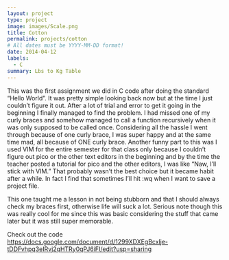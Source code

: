 ```yaml
---
layout: project
type: project
image: images/Scale.png
title: Cotton
permalink: projects/cotton
# All dates must be YYYY-MM-DD format!
date: 2014-04-12
labels:
  - C
summary: Lbs to Kg Table
---
```


  This was the first assignment we did in C code after doing the standard “Hello World”. It was pretty simple looking back now but at the time I just couldn’t figure it out. After a lot of trial and error to get it going in the beginning I finally managed to find the problem. I had missed one of my curly braces and somehow managed to call a function recursively when it was only supposed to be called once. Considering all the hassle I went through because of one curly brace, I was super happy and at the same time mad, all because of ONE curly brace. Another funny part to this was I used VIM for the entire semester for that class only because I couldn’t figure out pico or the other text editors in the beginning and by the time the teacher posted a tutorial for pico and the other editors, I was like “Naw, I’ll stick with VIM.” That probably wasn’t the best choice but it became habit after a while. In fact I find that sometimes I’ll hit :wq when I want to save a project file.

  This one taught me a lesson in not being stubborn and that I should always check my braces first, otherwise life will suck a lot. Serious note though this was really cool for me since this was basic considering the stuff that came later but it was still super memorable.

Check out the code
https://docs.google.com/document/d/1299XDXEgBcxlje-tDDFvhpq3eIRvj2qHTRy0qPJ6iFI/edit?usp=sharing
